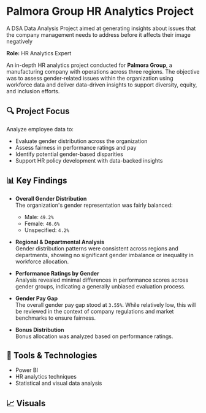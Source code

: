 # Palmora Group HR Analytics Project
A DSA Data Analysis Project aimed at generating insights about issues that the company management needs to address before it affects their image negatively

**Role:** HR Analytics Expert

An in-depth HR analytics project conducted for **Palmora Group**, a manufacturing company with operations across three regions. The objective was to assess gender-related issues within the organization using workforce data and deliver data-driven insights to support diversity, equity, and inclusion efforts.

## 🔍 Project Focus
Analyze employee data to:
- Evaluate gender distribution across the organization
- Assess fairness in performance ratings and pay
- Identify potential gender-based disparities
- Support HR policy development with data-backed insights

## 📊 Key Findings

- **Overall Gender Distribution**  
  The organization's gender representation was fairly balanced:  
  - Male: `49.2%`  
  - Female: `46.6%`  
  - Unspecified: `4.2%`

- **Regional & Departmental Analysis**  
  Gender distribution patterns were consistent across regions and departments, showing no significant gender imbalance or inequality in workforce allocation.

- **Performance Ratings by Gender**  
  Analysis revealed minimal differences in performance scores across gender groups, indicating a generally unbiased evaluation process.

- **Gender Pay Gap**  
  The overall gender pay gap stood at `3.55%`. While relatively low, this will be reviewed in the context of company regulations and market benchmarks to ensure fairness.

- **Bonus Distribution**  
  Bonus allocation was analyzed based on performance ratings.

## 🧰 Tools & Technologies
- Power BI
- HR analytics techniques
- Statistical and visual data analysis

## 📈 Visuals







